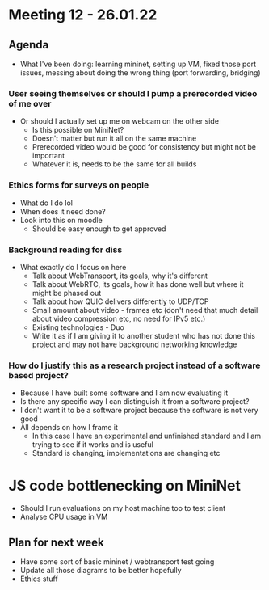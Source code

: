 # Meeting 12 - 26.01.22

## Agenda
- What I've been doing: learning mininet, setting up VM, fixed those port issues, messing about doing the wrong thing (port forwarding, bridging) 

### User seeing themselves or should I pump a prerecorded video of me over
- Or should I actually set up me on webcam on the other side 
    - Is this possible on MiniNet?
    - Doesn't matter but run it all on the same machine
    - Prerecorded video would be good for consistency but might not be important
    - Whatever it is, needs to be the same for all builds

### Ethics forms for surveys on people
- What do I do lol
- When does it need done?
- Look into this on moodle
    - Should be easy enough to get approved

### Background reading for diss
- What exactly do I focus on here
    - Talk about WebTransport, its goals, why it's different
    - Talk about WebRTC, its goals, how it has done well but where it might be phased out
    - Talk about how QUIC delivers differently to UDP/TCP
    - Small amount about video - frames etc (don't need that much detail about video compression etc, no need for IPv5 etc.)
    - Existing technologies - Duo
    - Write it as if I am giving it to another student who has not done this project and may not have background networking knowledge

### How do I justify this as a research project instead of a software based project?
- Because I have built some software and I am now evaluating it
- Is there any specific way I can distinguish it from a software project?
- I don't want it to be a software project because the software is not very good
- All depends on how I frame it
    - In this case I have an experimental and unfinished standard and I am trying to see if it works and is useful 
    - Standard is changing, implementations are changing etc

# JS code bottlenecking on MiniNet 
- Should I run evaluations on my host machine too to test client 
- Analyse CPU usage in VM

## Plan for next week
- Have some sort of basic mininet / webtransport test going
- Update all those diagrams to be better hopefully 
- Ethics stuff